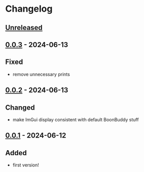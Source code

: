 # Changelog

## [Unreleased]

## [0.0.3] - 2024-06-13

## Fixed

- remove unnecessary prints

## [0.0.2] - 2024-06-13

## Changed

- make ImGui display consistent with default BoonBuddy stuff

## [0.0.1] - 2024-06-12

## Added

- first version!

[unreleased]: https://github.com/The-Black-Lodge/JowdayPerfectoinist/compare/0.0.3...HEAD
[0.0.3]: https://github.com/The-Black-Lodge/JowdayPerfectoinist/compare/0.0.2...0.0.3
[0.0.2]: https://github.com/The-Black-Lodge/JowdayPerfectoinist/compare/0.0.1...0.0.2
[0.0.1]: https://github.com/The-Black-Lodge/JowdayPerfectoinist/compare/b0256a004acb750be2c2d4754aa4c8074c7be31f...0.0.1
